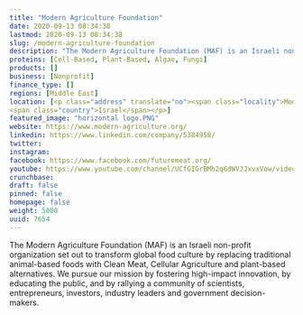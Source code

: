 ```yaml
---
title: "Modern Agriculture Foundation"
date: 2020-09-13 08:34:38
lastmod: 2020-09-13 08:34:38
slug: /modern-agriculture-foundation
description: "The Modern Agriculture Foundation (MAF) is an Israeli non-profit organization set out to transform global food culture by replacing traditional animal-based foods with Clean Meat, Cellular Agriculture and plant-based alternatives. We pursue our mission by fostering high-impact innovation, by educating the public, and by rallying a community of scientists, entrepreneurs, investors, industry leaders and government decision-makers."
proteins: [Cell-Based, Plant-Based, Algae, Fungi]
products: []
business: [Nonprofit]
finance_type: []
regions: [Middle East]
location: [<p class="address" translate="no"><span class="locality">Modi'in Makabim-Re'ut</span><br>
<span class="country">Israel</span></p>]
featured_image: "horizontal logo.PNG"
website: https://www.modern-agriculture.org/
linkedin: https://www.linkedin.com/company/5384958/
twitter: 
instagram: 
facebook: https://www.facebook.com/futuremeat.org/
youtube: https://www.youtube.com/channel/UCfGIGrBMh2q6dWVJJxvxVow/videos
crunchbase: 
draft: false
pinned: false
homepage: false
weight: 5000
uuid: 7654
---
```

The Modern Agriculture Foundation (MAF) is an Israeli non-profit organization set out to transform global food culture by replacing traditional animal-based foods with Clean Meat, Cellular Agriculture and plant-based alternatives. We pursue our mission by fostering high-impact innovation, by educating the public, and by rallying a community of scientists, entrepreneurs, investors, industry leaders and government decision-makers.
